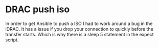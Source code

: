 # DRAC push iso
In order to get Ansible to push a ISO I had to work around a bug in the iDRAC. It has a issue if you drop your connection to quickly before the transfer starts. Which is why there is a sleep 5 statement in the expect script.

